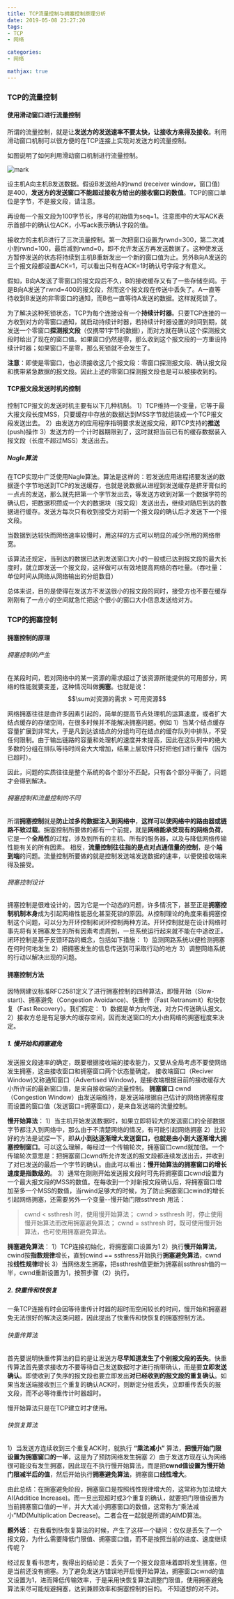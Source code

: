 ```yaml
---
title: TCP流量控制与拥塞控制原理分析
date: 2019-05-08 23:27:20
tags: 
- TCP
- 网络

categories:
- 网络

mathjax: true
---
```


### TCP的流量控制
#### 使用滑动窗口进行流量控制

所谓的流量控制，就是让**发送方的发送速率不要太快，让接收方来得及接收**。利用滑动窗口机制可以很方便的在TCP连接上实现对发送方的流量控制。

<!-- more -->

如图说明了如何利用滑动窗口机制进行流量控制。

![mark](http://qn.haoliny.top/blog/20190707/DGBaoxzBejmE.jpg?imageslim)

设主机A向主机B发送数据。假设B发送给A的rwnd (receiver window，窗口值) 是400，**发送方的发送窗口不能超过接收方给出的接收窗口的数值**。TCP的窗口单位是字节，不是报文段，请注意。

再设每一个报文段为100字节长，序号的初始值为seq=1。注意图中的大写ACK表示首部中的确认位ACK，小写ack表示确认字段的值。

接收方的主机B进行了三次流量控制。第一次把窗口设置为rwnd=300，第二次减小到rwnd=100，最后减到rwnd=0，即不允许发送方再发送数据了。这种使发送方暂停发送的状态将持续到主机B重新发出一个新的窗口值为止。另外B向A发送的三个报文段都设置ACK=1，可以看出只有在ACK=1时确认号字段才有意义。

假如，B向A发送了零窗口的报文段后不久，B的接收缓存又有了一些存储空间。于是B向A发送了rwnd=400的报文段，然而这个报文段在传送中丢失了。A一直等待收到B发送的非零窗口的通知，而B也一直等待A发送的数据。这样就死锁了。

为了解决这种死锁状态，TCP为每个连接设有一个**持续计时器**。只要TCP连接的一方收到对方的零窗口通知，就启动持续计时器，若持续计时器设置的时间到期，就发送一个零窗口**探测报文段**（仅携带1字节的数据），而对方就在确认这个探测报文段时给出了现在的窗口值。如果窗口仍然是零，那么收到这个报文段的一方重设持续计时器；如果窗口不是零，那么死锁就不会发生了。

**注意**：即使是零窗口，也必须接收这几个报文段：零窗口探测报文段、确认报文段和携带紧急数据的报文段。因此上述的零窗口探测报文段也是可以被接收到的。

#### TCP报文段发送时机的控制
控制TCP报文的发送时机主要有以下几种机制。
1）TCP维持一个变量，它等于最大报文段长度MSS，只要缓存中存放的数据达到MSS字节就组装成一个TCP报文段发送出去。
2）由发送方的应用程序指明要求发送报文段，即TCP支持的**推送**(push)操作
3）发送方的一个计时器期限到了，这时就把当前已有的缓存数据装入报文段（长度不超过MSS）发送出去。

##### Nagle算法
在TCP实现中广泛使用Nagle算法。算法是这样的：若发送应用进程把要发送的数据逐个字节地送到TCP的发送缓存，也就是说数据从进程到发送缓存是挤牙膏似的一点点的发送，那么就先把第一个字节发出去，等发送方收到对第一个数据字符的确认后，把数据积攒成一个大的数据块（报文段）发送出去，继续对随后到达的数据进行缓存。发送方每次只有收到接受方对前一个报文段的确认后才发送下一个报文段。

当数据到达较快而网络速率较慢时，用这样的方式可以明显的减少所用的网络带宽。

该算法还规定，当到达的数据已达到发送窗口大小的一般或已达到报文段的最大长度时，就立即发送一个报文段，这样做可以有效地提高网络的吞吐量。（吞吐量：单位时间从网络从网络输出的分组数目）

总体来说，目的是使得在发送方不发送很小的报文段的同时，接受方也不要在缓存刚刚有了一点小的空间就急忙把这个很小的窗口大小信息发送给对方。

### TCP的拥塞控制
#### 拥塞控制的原理
###### 拥塞控制的产生
在某段时间，若对网络中的某一资源的需求超过了该资源所能提供的可用部分，网络的性能就要变差，这种情况叫做**拥塞**。也就是说：  
$$\sum对资源的需求 > 可用资源$$

网络拥塞往往是由许多因素引起的，简单的提高节点处理机的运算速度，或者扩大结点缓存的存储空间，在很多时候并不能解决拥塞问题。例如
1）当某个结点缓存容量扩展到非常大，于是凡到达该结点的分组均可在结点的缓存队列中排队，不受任何限制。由于输出链路的容量和处理机的速度并未提高，因此在这队列中的绝大多数的分组在排队等待时间会大大增加，结果上层软件只好把他们进行重传（因为已超时）。

因此，问题的实质往往是整个系统的各个部分不匹配，只有各个部分平衡了，问题才会得到解决。

###### 拥塞控制和流量控制的不同
所谓**拥塞控制**就是**防止过多的数据注入到网络中**，**这样可以使网络中的路由器或链路不致过载**。拥塞控制所要做的都有一个前提，就是**网络能承受现有的网络负荷**。它是一个**全局性**的过程，涉及到所有的主机、所有的服务器，以及与降低网络传输性能有关的所有因素。
相反，**流量控制往往指的是点对点通信量的控制**，是个**端到端**的问题。流量控制所要做的就是控制发送端发送数据的速率，以便使接收端来得及接受。

###### 拥塞控制设计
拥塞控制是很难设计的，因为它是一个动态的问题，许多情况下，甚至正是**拥塞控制机制本身**成为引起网络性能恶化甚至死锁的原因。从控制理论的角度来看拥塞控制这个问题，可以分为开环控制和闭环控制两种方法。开环控制就是在设计网络时事先将有关拥塞发生的所有因素考虑周到，一旦系统运行起来就不能在中途改正。
闭环控制是基于反馈环路的概念，包括如下措施：
1）监测网路系统以便检测拥塞在何时何地发生
2）把拥塞发生的信息传送到可采取行动的地方
3）调整网络系统的行动以解决出现的问题。

#### 拥塞控制方法
因特网建议标准RFC2581定义了进行拥塞控制的四种算法，即慢开始（Slow-start)、拥塞避免（Congestion Avoidance)、快重传（Fast Retransmit）和快恢复（Fast Recovery）。我们假定：
1）数据是单方向传送，对方只传送确认报文。
2）接收方总是有足够大的缓存空间，因而发送窗口的大小由网络的拥塞程度来决定。

##### 1. 慢开始和拥塞避免
发送报文段速率的确定，既要根据接收端的接收能力，又要从全局考虑不要使网络发生拥塞，这由接收窗口和拥塞窗口两个状态量确定。
接收端窗口（Reciver Window)又称通知窗口（Advertised Window)，是接收端根据目前的接收缓存大小所许诺的最新窗口值，是来自接收端的流量控制。
**拥塞窗口** cwnd（Congestion Window）由发送端维持，是发送端根据自己估计的网络拥塞程度而设置的窗口值（发送窗口=拥塞窗口），是来自发送端的流量控制。

**慢开始算法**：
1）当主机开始发送数据时，如果立即将较大的发送窗口的全部数据字节都注入到网络中，那么由于不清楚网络的情况，有可能引起网络拥塞
2）比较好的方法是试探一下，即**从小到达逐渐增大发送窗口，也就是由小到大逐渐增大拥塞控制窗口**。可以这么理解，每经过一个传输轮次，拥塞窗口cwnd就加倍。一个传输轮次意思是：把拥塞窗口cwnd所允许发送的报文段都连续发送出去，并收到了对已发送的最后一个字节的确认。由此可以看出：**慢开始算法的拥塞窗口的增长速度是指数级的**。
3）通常在刚刚开始发送报文段时可先将拥塞窗口cwnd设置为一个最大报文段的MSS的数值。在每收到一个对新报文段确认后，将拥塞窗口增加至多一个MSS的数值，当rwind足够大的时候，为了防止拥塞窗口cwind的增长引起网络拥塞，还需要另外一个变量--慢开始门限ssthresh
用法：
>cwnd < ssthresh 时，使用慢开始算法；
>cwnd > ssthresh 时，停止使用慢开始算法而改用拥塞避免算法；
>cwnd = ssthresh 时，既可使用慢开始算法，也可使用拥塞避免算法。

**拥塞避免算法**：
1）TCP连接初始化，将拥塞窗口设置为1
2）执行**慢开始算法**，cwind按**指数规律**增长，直到cwind == ssthress开始执行**拥塞避免算法**，cwnd按**线性规律**增长
3）当网络发生拥塞，把ssthresh值更新为拥塞前ssthresh值的一半，cwnd重新设置为1，按照步骤（2）执行。


##### 2. 快重传和快恢复
一条TCP连接有时会因等待重传计时器的超时而空闲较长的时间，慢开始和拥塞避免无法很好的解决这类问题，因此提出了快重传和快恢复的拥塞控制方法。

###### 快重传算法
首先要说明快重传算法的目的是让发送方**尽早知道发生了个别报文段的丢失**。快重传算法首先要求接收方不要等待自己发送数据时才进行捎带确认，而是要**立即发送确认**。即使收到了失序的报文段也要立即发出**对已经收到的报文段的重复确认**。如果当发送端接收到三个重复的确认ACK时，则断定分组丢失，立即重传丢失的报文段，而不必等待重传计时器超时。

慢开始算法只是在TCP建立时才使用。

###### 快恢复算法
1）当发送方连续收到三个重复ACK时，就执行 **“乘法减小”** 算法，**把慢开始门限设置为拥塞窗口的一半**，这是为了预防网络发生拥塞
2）由于发送方现在认为网络很可能没有发生拥塞，因此现在不执行慢开始算法，而是把**cwnd值设置为慢开始门限减半后的值**，然后开始执行**拥塞避免算法**，拥塞窗口**线性增大**。

由此总结：在拥塞避免阶段，拥塞窗口是按照线性规律增大的，这常称为加法增大AI(Additice Increase)。而一旦出现超时或3个重复的确认，就要把门限值设置为当前拥塞窗口值的一半，并大大减小拥塞窗口的数值，这常称为“乘法减小”MD(Multiplication Decrease)。二者合在一起就是所谓的AIMD算法。

**题外话**：
在我看到快恢复算法的时候，产生了这样一个疑问：仅仅是丢失了一个报文段，为什么需要降低门限值、拥塞窗口值，而不是按照当前的进度、速度继续传呢？

经过反复看书思考，我得出的结论是：丢失了一个报文段意味着即将发生拥塞，但是当前还没有拥塞。为了避免发送方错误地开启慢开始算法，拥塞窗口cwnd的值又设置为1，进而降低传输效率，于是采用快恢复算法调整门限值，使用拥塞避免算法来尽可能规避拥塞，达到兼顾效率和拥塞控制的目的。
不知道想的对不对。